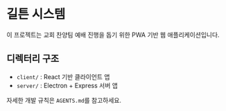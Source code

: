 # 길튼 시스템

이 프로젝트는 교회 찬양팀 예배 진행을 돕기 위한 PWA 기반 웹 애플리케이션입니다.

## 디렉터리 구조
- `client/` : React 기반 클라이언트 앱
- `server/` : Electron + Express 서버 앱

자세한 개발 규칙은 `AGENTS.md`를 참고하세요.
